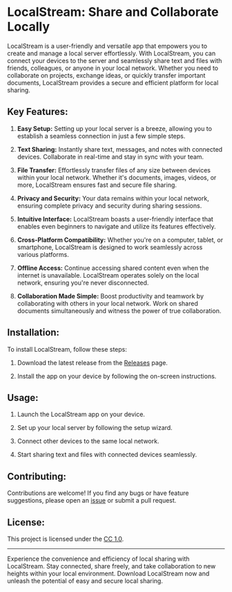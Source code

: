 # LocalStream: Share and Collaborate Locally

LocalStream is a user-friendly and versatile app that empowers you to create and manage a local server effortlessly. With LocalStream, you can connect your devices to the server and seamlessly share text and files with friends, colleagues, or anyone in your local network. Whether you need to collaborate on projects, exchange ideas, or quickly transfer important documents, LocalStream provides a secure and efficient platform for local sharing.

## Key Features:

1. **Easy Setup:** Setting up your local server is a breeze, allowing you to establish a seamless connection in just a few simple steps.

2. **Text Sharing:** Instantly share text, messages, and notes with connected devices. Collaborate in real-time and stay in sync with your team.

3. **File Transfer:** Effortlessly transfer files of any size between devices within your local network. Whether it's documents, images, videos, or more, LocalStream ensures fast and secure file sharing.

4. **Privacy and Security:** Your data remains within your local network, ensuring complete privacy and security during sharing sessions.

5. **Intuitive Interface:** LocalStream boasts a user-friendly interface that enables even beginners to navigate and utilize its features effectively.

6. **Cross-Platform Compatibility:** Whether you're on a computer, tablet, or smartphone, LocalStream is designed to work seamlessly across various platforms.

7. **Offline Access:** Continue accessing shared content even when the internet is unavailable. LocalStream operates solely on the local network, ensuring you're never disconnected.

8. **Collaboration Made Simple:** Boost productivity and teamwork by collaborating with others in your local network. Work on shared documents simultaneously and witness the power of true collaboration.

## Installation:

To install LocalStream, follow these steps:

1. Download the latest release from the [Releases](https://github.com/yourusername/LocalStream/releases) page.

2. Install the app on your device by following the on-screen instructions.

## Usage:

1. Launch the LocalStream app on your device.

2. Set up your local server by following the setup wizard.

3. Connect other devices to the same local network.

4. Start sharing text and files with connected devices seamlessly.

## Contributing:

Contributions are welcome! If you find any bugs or have feature suggestions, please open an [issue](https://github.com/Mr-Sunglasses/LocalStream/issues) or submit a pull request.

## License:

This project is licensed under the [CC 1.0](LICENSE).

---

Experience the convenience and efficiency of local sharing with LocalStream. Stay connected, share freely, and take collaboration to new heights within your local environment. Download LocalStream now and unleash the potential of easy and secure local sharing.


